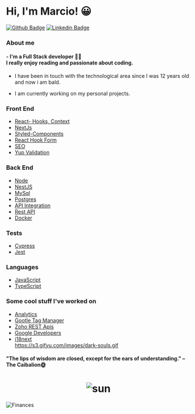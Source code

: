 # Hi, I'm Marcio! 😀

[![Github Badge](https://img.shields.io/badge/-Github-000?style=flat-square&logo=Github&logoColor=white&link=https://github.com/fagnerpsantos)](https://github.com/marciofaria-git)
[![Linkedin Badge](https://img.shields.io/badge/-LinkedIn-blue?style=flat-square&logo=Linkedin&logoColor=white&link=https://www.linkedin.com/in/fagnerpsantos/)](https://www.linkedin.com/in/marciomateusdev/)

### About me

#### - I'm a Full Stack developer 👨‍💻 <br>I really enjoy reading and passionate about coding.

- I have been in touch with the technological area since I was 12 years old and now i am bald.
  </br>

- I am currently working on my personal projects.

### Front End

- [React- Hooks, Context](https://reactjs.org)
- [NextJs](https://nextjs.org/)
- [Styled-Components](https://developer.mozilla.org/pt-BR/docs/Web/CSS)
- [React Hook Form](https://react-hook-form.com/)
- [SEO]()
- [Yup Validation]()
  </br>

### Back End

- [Node](https://nodejs.org/en/)
- [NestJS](https://nestjs.com/)
- [MySql](https://www.mysql.com/)
- [Postgres](https://www.postgresql.org/)
- [API Integration]()
- [Rest API]()
- [Docker]()

### Tests

- [Cypress](https://jestjs.io/)
- [Jest](https://jestjs.io/pt-BR/)

### Languages

- [JavaScript](https://developer.mozilla.org/pt-BR/docs/Web/JavaScript)
- [TypeScript](https://www.typescriptlang.org/)

### Some cool stuff I've worked on

- [Analytics](https://getanalytics.io/)
- [Gootle Tag Manager](https://tagmanager.google.com/)
- [Zoho REST Apis](https://www.zoho.com/developer/rest-api.html)
- [Google Developers](https://developers.google.com/)
- [i18next](https://www.i18next.com/)
  </br>
https://s3.gifyu.com/images/dark-souls.gif
#### "The lips of wisdom are closed, except for the ears of understanding." – The Caibalion🌞
<h1 align="center">
    <img alt="sun" src="[https://s3.gifyu.com/images/dark-souls.gif](https://s10.gifyu.com/images/ezgif.com-gif-maker3094f57188dfec0e.gif)" />
</h1>
<img alt="Finances" src="https://s3.gifyu.com/images/dark-souls.gif"/>

